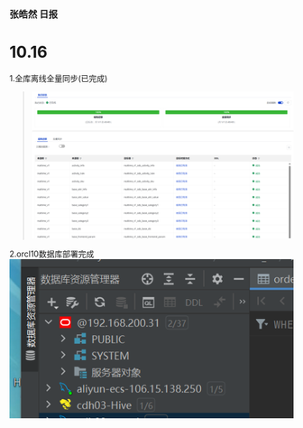 ### 张皓然 日报
# 10.16

1.全库离线全量同步(已完成)
>![img.png](img/10_16_1.png)


2.orcl10数据库部署完成
![img_1.png](img/10_16_2.png)